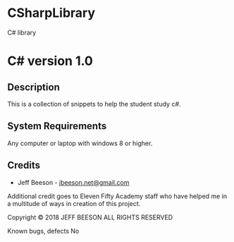 # CSharpLibrary
C# library 
# C# version 1.0


## Description
This is a collection of snippets to help the student study c#.

## System Requirements
Any computer or laptop with windows 8 or higher.


## Credits
* Jeff Beeson - jbeeson.net@gmail.com



Additional credit goes to Eleven Fifty Academy staff who have helped me in a multitude of ways in creation of this project. 

Copyright
© 2018  JEFF BEESON ALL RIGHTS RESERVED 

Known bugs, defects
No
